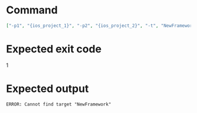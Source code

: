 # Command
```json
["-p1", "{ios_project_1}", "-p2", "{ios_project_2}", "-t", "NewFramework", "-f", "markdown", "-v"]
```

# Expected exit code
1

# Expected output
```
ERROR: Cannot find target "NewFramework"

```
